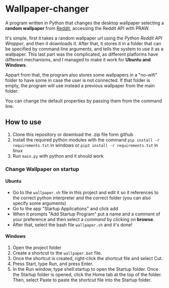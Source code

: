 # Wallpaper-changer

A program written in Python that changes the desktop wallpaper selecting a **random wallpaper** from [Reddit](https://www.reddit.com/r/wallpaper/), accessing the Reddit API with PRAW.

It's simple, first it takes a random wallpaper url using the *Python Reddit API Wrapper*, and then it downloads it. After that, it stores it in a folder that can be specified by command line arguments, and tells the system to use it as a wallpaper. This last part was the complicated, as different platforms have different mechanisms, and I managed to make it work for **Ubuntu and Windows**.

Appart from that, the program also stores some wallpapers in a "no-wifi" folder to have some in case the user is not connected. If that folder is empty, the program will use instead a previous wallpaper from the main folder.

You can change the default properties by passing them from the command line.

## How to use
1. Clone this repository or download the .zip file form github
2. Install the required python modules with the command `pip install -r requirements.txt` in windows or `pip3 install -r requirements.txt` in linux
3. Run `main.py` with python and it should work

### Change Wallpaper on startup
#### Ubuntu
- Go to the `wallpaper.sh` file in this project and edit it so it references to the correct python interpreter and the correct folder (you can also specify some arguments)
- Go to the app "Startup Applications" and click add
- When it prompts "Add Startup Program" put a name and a comment of your preference and then select a *command* by clicking on **browse**.
- After that, select the bash file `wallpaper.sh` and it's done!
#### Windows
1. Open the project folder
2. Create a shortcut to the `wallpaper.bat` file.
3. Once the shortcut is created, right-click the shortcut file and select Cut.
4. Press Start, type Run, and press Enter.
5. In the Run window, type shell:startup to open the Startup folder. Once the Startup folder is opened, click the Home tab at the top of the folder. Then, select Paste to paste the shortcut file into the Startup folder.